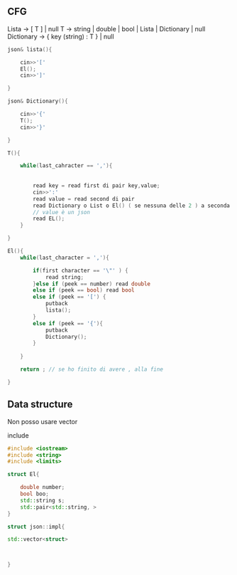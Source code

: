 
## CFG

Lista -> [ T ] | null
T -> string | double | bool | Lista | Dictionary | null
Dictionary -> { key (string) : T } | null 

```cpp
json& lista(){

	cin>>'['
	El();
	cin>>']'

}

json& Dictionary(){

	cin>>'{'
	T();
	cin>>'}'

}

T(){

	while(last_cahracter == ','){
	
		
		read key = read first di pair key,value;
		cin>>':'
		read value = read second di pair
		read Dictionary o List o El() ( se nessuna delle 2 ) a seconda se ci sono {} o []
		// value è un json
		read EL();
	}

}

El(){
	while(last_character = ','){

		if(first character == '\"' ) {
			read string;
		}else if (peek == number) read double
		else if (peek == bool) read bool
		else if (peek == '[') {
			putback 
			lista();
		}
		else if (peek == '{'){
			putback
			Dictionary();
		}
		
	}

	return ; // se ho finito di avere , alla fine

}

```

## Data structure

Non posso usare vector

include
```c++
#include <iostream>
#include <string>
#include <limits>

struct El{

	double number;
	bool boo;
	std::string s;  
	std::pair<std::string, >
}

struct json::impl{

std::vector<struct>



}

```